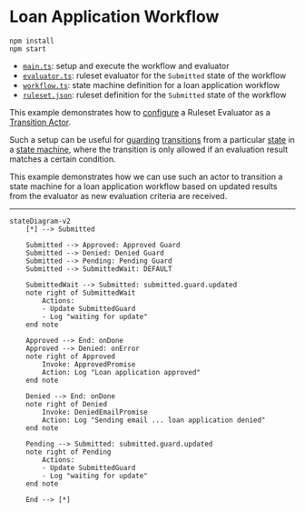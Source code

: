 # Loan Application Workflow

```
npm install
npm start
```

- [`main.ts`](./main.ts): setup and execute the workflow and evaluator
- [`evaluator.ts`](./evaluator.ts): ruleset evaluator for the `Submitted` state of the workflow
- [`workflow.ts`](./workflow.ts): state machine definition for a loan application workflow
- [`ruleset.json`](./ruleset.json): ruleset definition for the `Submitted` state of the workflow

This example demonstrates how to [configure](./evaluator.ts) a Ruleset Evaluator as a [Transition Actor](https://stately.ai/docs/transition-actors).

Such a setup can be useful for [guarding](https://stately.ai/docs/guards) [transitions](https://stately.ai/docs/transitions) from a particular [state](https://stately.ai/docs/states) in a [state machine](https://stately.ai/docs/machines), where the transition is only allowed if an evaluation result matches a certain condition.

This example demonstrates how we can use such an actor to transition a state machine for a loan application workflow based on updated results from the evaluator as new evaluation criteria are received.

---

```mermaid
stateDiagram-v2
    [*] --> Submitted

    Submitted --> Approved: Approved Guard
    Submitted --> Denied: Denied Guard
    Submitted --> Pending: Pending Guard
    Submitted --> SubmittedWait: DEFAULT

    SubmittedWait --> Submitted: submitted.guard.updated
    note right of SubmittedWait
        Actions:
        - Update SubmittedGuard
        - Log "waiting for update"
    end note

    Approved --> End: onDone
    Approved --> Denied: onError
    note right of Approved
        Invoke: ApprovedPromise
        Action: Log "Loan application approved"
    end note

    Denied --> End: onDone
    note right of Denied
        Invoke: DeniedEmailPromise
        Action: Log "Sending email ... loan application denied"
    end note

    Pending --> Submitted: submitted.guard.updated
    note right of Pending
        Actions:
        - Update SubmittedGuard
        - Log "waiting for update"
    end note

    End --> [*]
```
